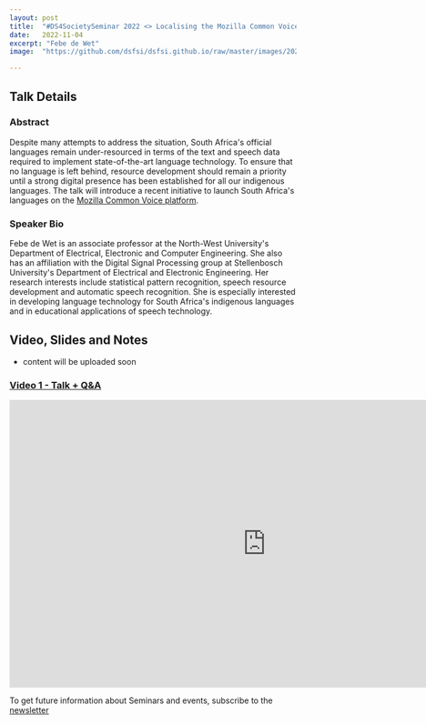 ```yaml
---
layout: post
title:  "#DS4SocietySeminar 2022 <> Localising the Mozilla Common Voice platform for South Africa’s official languages"
date:   2022-11-04
excerpt: "Febe de Wet"
image:  "https://github.com/dsfsi/dsfsi.github.io/raw/master/images/2022-11-04-Febe-de-Wet_Localising-Mozilla-Common-Voice-platform.PNG"

---
```


## Talk Details
### Abstract
Despite many attempts to address the situation, South Africa's official languages remain under-resourced in terms of the text and speech data required to implement state-of-the-art language technology. To ensure that no language is left behind, resource development should remain a priority until a strong digital presence has been established for all our indigenous languages. The talk will introduce a recent initiative to launch South Africa's languages on the [Mozilla Common Voice platform](https://commonvoice.mozilla.org/en).


### Speaker Bio
Febe de Wet is an associate professor at the North-West University's Department of Electrical, Electronic and Computer Engineering. She also has an affiliation with the Digital Signal Processing group at Stellenbosch University's Department of Electrical and Electronic Engineering. Her research interests include statistical pattern recognition, speech resource development and automatic speech recognition. She is especially interested in developing language technology for South Africa's indigenous languages and in educational applications of speech technology.


## Video, Slides and Notes

* content will be uploaded soon

### [Video 1 - Talk + Q&A](https://youtu.be/YUFKvf4gvhk)
<iframe width="900" height="506" src="https://www.youtube.com/embed/YUFKvf4gvhk" title="Febe De Wet - Localising the Mozilla Common Voice platform for South Africa’s official languages" frameborder="0" allow="accelerometer; autoplay; clipboard-write; encrypted-media; gyroscope; picture-in-picture" allowfullscreen></iframe>

To get future information about Seminars and events, subscribe to the [newsletter](https://tinyletter.com/datascience-up/)